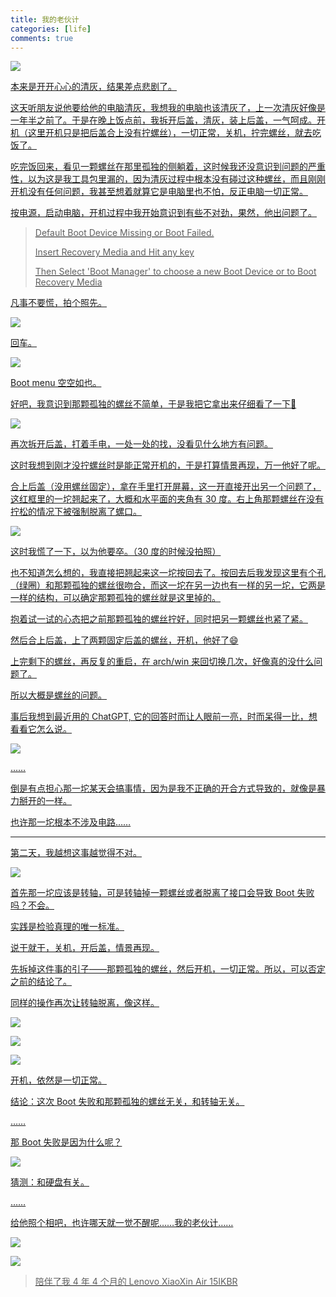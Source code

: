 ```yaml
---
title: 我的老伙计
categories: [life]
comments: true
---
```


<a data-fancybox="gallery" href="../assets/img/post/my-old-buddy/img00.jpg"><img src="../assets/img/post/my-old-buddy/img00.jpg">

本来是开开心心的清灰，结果差点悲剧了。

这天听朋友说他要给他的电脑清灰，我想我的电脑也该清灰了，上一次清灰好像是一年半之前了。于是在晚上饭点前，我拆开后盖，清灰，装上后盖，一气呵成。开机（这里开机只是把后盖合上没有拧螺丝），一切正常，关机，拧完螺丝，就去吃饭了。

吃完饭回来，看见一颗螺丝在那里孤独的侧躺着，这时候我还没意识到问题的严重性，以为这是我工具包里漏的，因为清灰过程中根本没有碰过这种螺丝，而且刚刚开机没有任何问题，我甚至想着就算它是电脑里也不怕，反正电脑一切正常。

按电源，启动电脑，开机过程中我开始意识到有些不对劲，果然，他出问题了。

> Default Boot Device Missing or Boot Failed.
>
> Insert Recovery Media and Hit any key
>
> Then Select 'Boot Manager' to choose a new Boot Device or to Boot Recovery Media

凡事不要慌，拍个照先。

<a data-fancybox="gallery" href="../assets/img/post/my-old-buddy/img01.jpg"><img src="../assets/img/post/my-old-buddy/img01.jpg">

回车。

<a data-fancybox="gallery" href="../assets/img/post/my-old-buddy/img02.jpg"><img src="../assets/img/post/my-old-buddy/img02.jpg">

Boot menu 空空如也。

好吧，我意识到那颗孤独的螺丝不简单，于是我把它拿出来仔细看了一下:facepunch:

<a data-fancybox="gallery" href="../assets/img/post/my-old-buddy/img03.jpg"><img src="../assets/img/post/my-old-buddy/img03.jpg">

再次拆开后盖，打着手电，一处一处的找，没看见什么地方有问题。

这时我想到刚才没拧螺丝时是能正常开机的，于是打算情景再现，万一他好了呢。

合上后盖（没用螺丝固定），拿在手里打开屏幕，这一开直接开出另一个问题了，这红框里的一坨翘起来了，大概和水平面的夹角有 30 度。右上角那颗螺丝在没有拧松的情况下被强制脱离了螺口。

<a data-fancybox="gallery" href="../assets/img/post/my-old-buddy/img04.png"><img src="../assets/img/post/my-old-buddy/img04.png">

这时我慌了一下，以为他要卒。<span class="spoiler" >（30 度的时候没拍照）</span>

也不知道怎么想的，我直接把翘起来这一坨按回去了。按回去后我发现这里有个孔（绿圈）和那颗孤独的螺丝很吻合，而这一坨在另一边也有一样的另一坨，它两是一样的结构，可以确定那颗孤独的螺丝就是这里掉的。

抱着试一试的心态把之前那颗孤独的螺丝拧好，同时把另一颗螺丝也紧了紧。

然后合上后盖，上了两颗固定后盖的螺丝，开机，他好了:smile:

上完剩下的螺丝，再反复的重启，在 arch/win 来回切换几次，好像真的没什么问题了。

所以大概是螺丝的问题。

事后我想到最近用的 ChatGPT, 它的回答时而让人眼前一亮，时而呆得一比，想看看它怎么说。

<a data-fancybox="gallery" href="../assets/img/post/my-old-buddy/img05.png"><img src="../assets/img/post/my-old-buddy/img05.png">

……

倒是有点担心那一坨某天会搞事情，因为是我不正确的开合方式导致的，就像是暴力掰开的一样。

也许那一坨根本不涉及电路……

---

第二天，我越想这事越觉得不对。

![](../assets/img/post/my-old-buddy/nbdj.jpeg)

首先那一坨应该是转轴，可是转轴掉一颗螺丝或者脱离了接口会导致 Boot 失败吗？不会。

实践是检验真理的唯一标准。

说干就干，关机，开后盖，情景再现。

先拆掉这件事的引子——那颗孤独的螺丝，然后开机，一切正常。所以，可以否定之前的结论了。

同样的操作再次让转轴脱离，像这样。

<a data-fancybox="gallery" href="../assets/img/post/my-old-buddy/img06.jpg"><img src="../assets/img/post/my-old-buddy/img06.jpg">

<a data-fancybox="gallery" href="../assets/img/post/my-old-buddy/img07.jpg"><img src="../assets/img/post/my-old-buddy/img07.jpg">

<a data-fancybox="gallery" href="../assets/img/post/my-old-buddy/img08.jpg"><img src="../assets/img/post/my-old-buddy/img08.jpg">

开机，依然是一切正常。

结论：这次 Boot 失败和那颗孤独的螺丝无关，和转轴无关。

……

那 Boot 失败是因为什么呢？

![](../assets/img/post/my-old-buddy/n8t7yg.gif)

猜测：和硬盘有关。

……

给他照个相吧，也许哪天就一觉不醒呢……我的老伙计……

<a data-fancybox="gallery" href="../assets/img/post/my-old-buddy/img09.jpg"><img src="../assets/img/post/my-old-buddy/img09.jpg">

<a data-fancybox="gallery" href="../assets/img/post/my-old-buddy/img10.png"><img src="../assets/img/post/my-old-buddy/img10.png">

> 陪伴了我 4 年 4 个月的 Lenovo XiaoXin Air 15IKBR
